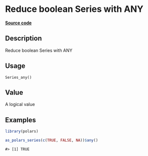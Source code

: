 

# Reduce boolean Series with ANY

[**Source code**](https://github.com/pola-rs/r-polars/tree/main/R/series__series.R#L715)

## Description

Reduce boolean Series with ANY

## Usage

<pre><code class='language-R'>Series_any()
</code></pre>

## Value

A logical value

## Examples

``` r
library(polars)

as_polars_series(c(TRUE, FALSE, NA))$any()
```

    #> [1] TRUE
